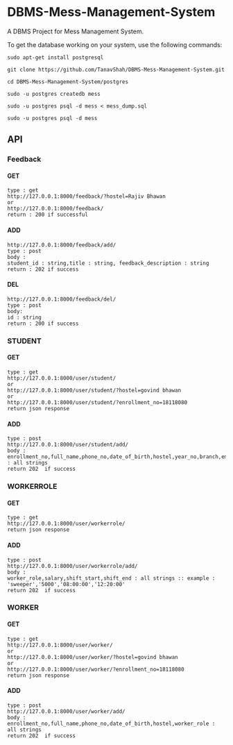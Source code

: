 # DBMS-Mess-Management-System
A DBMS Project for Mess Management System.

To get the database working on your system, use the following commands:

```
sudo apt-get install postgresql
```

```
git clone https://github.com/TanavShah/DBMS-Mess-Management-System.git
```

```
cd DBMS-Mess-Management-System/postgres
```

```
sudo -u postgres createdb mess
```

```
sudo -u postgres psql -d mess < mess_dump.sql
```

```
sudo -u postgres psql -d mess
```


## API 

### Feedback
#### GET
```
type : get
http://127.0.0.1:8000/feedback/?hostel=Rajiv Bhawan
or
http://127.0.0.1:8000/feedback/
return : 200 if successful
```
#### ADD
```
http://127.0.0.1:8000/feedback/add/
type : post
body :
student_id : string,title : string, feedback_description : string
return : 202 if success
```
#### DEL
```
http://127.0.0.1:8000/feedback/del/
type : post
body:
id : string
return : 200 if success
```

### STUDENT
#### GET
```
type : get
http://127.0.0.1:8000/user/student/
or 
http://127.0.0.1:8000/user/student/?hostel=govind bhawan
or
http://127.0.0.1:8000/user/student/?enrollment_no=18118080
return json response
```
#### ADD
```
type : post
http://127.0.0.1:8000/user/student/add/
body :
enrollment_no,full_name,phone_no,date_of_birth,hostel,year_no,branch,email : all strings
return 202  if success
```

### WORKERROLE
#### GET
```
type : get
http://127.0.0.1:8000/user/workerrole/
return json response
```
#### ADD
```
type : post
http://127.0.0.1:8000/user/workerrole/add/
body :
worker_role,salary,shift_start,shift_end : all strings :: example : 'sweeper','5000','08:00:00','12:20:00' 
return 202  if success
```

### WORKER
#### GET
```
type : get
http://127.0.0.1:8000/user/worker/
or 
http://127.0.0.1:8000/user/worker/?hostel=govind bhawan
or
http://127.0.0.1:8000/user/worker/?enrollment_no=18118080
return json response
```
#### ADD
```
type : post
http://127.0.0.1:8000/user/worker/add/
body :
enrollment_no,full_name,phone_no,date_of_birth,hostel,worker_role : all strings
return 202  if success
```

